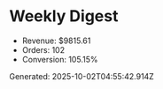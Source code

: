 # Weekly Digest

- Revenue: $9815.61
- Orders: 102
- Conversion: 105.15%

Generated: 2025-10-02T04:55:42.914Z
